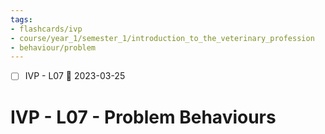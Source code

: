 ```yaml
---
tags:
- flashcards/ivp
- course/year_1/semester_1/introduction_to_the_veterinary_profession
- behaviour/problem
---
```


- [ ] IVP - L07 📅 2023-03-25

# IVP - L07 - Problem Behaviours